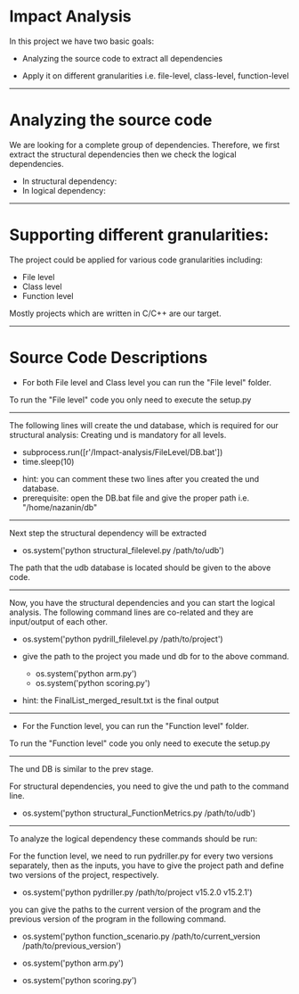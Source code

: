 # Impact Analysis

In this project we have two basic goals:
   -	Analyzing the source code to extract all dependencies
   
   -	Apply it on different granularities i.e. file-level, class-level, function-level
---------------------------------------------------------------------------------------------------------------------------------------------------- 
# Analyzing the source code

We are looking for a complete group of dependencies. Therefore, we first extract the structural dependencies then we check the logical dependencies.

   -	In structural dependency: 
   -	In logical dependency:
 ----------------------------------------------------------------------------------------------------------------------------------------------------  
# Supporting different granularities: 

The project could be applied for various code granularities including:

   -	File level
   -	Class level
   -	Function level
   
Mostly projects which are written in C/C++ are our target.

-----------------------------------------------------------------------------------------------------------------------------------------------

# Source Code Descriptions

* For both File level and Class level you can run the "File level" folder.

To run the "File level" code you only need to execute the setup.py

------------------------------------------------------------------------------------------------------------------------------------------------
The following lines will create the und database, which is required for our structural analysis:
Creating und is mandatory for all levels.

   + subprocess.run([r'/Impact-analysis/FileLevel/DB.bat'])
   + time.sleep(10)

* hint: you can comment these two lines after you created the und database.
* prerequisite: open the DB.bat file and give the proper path i.e. "/home/nazanin/db"

--------------------------------------------------------------------------------------------------------------------------------------------------
Next step the structural dependency will be extracted

   + os.system('python structural_filelevel.py /path/to/udb')

The path that the udb database is located should be given to the above code.

--------------------------------------------------------------------------------------------------------------------------------------------------
Now, you have the structural dependencies and you can start the logical analysis.
The following command lines are co-related and they are input/output of each other.

   + os.system('python pydrill_filelevel.py /path/to/project')
   
* give the path to the project you made und db for to the above command.

   + os.system('python arm.py')
   + os.system('python scoring.py')

* hint: the FinalList_merged_result.txt is the final output

-----------------------------------------------------------------------------------------------------------------------------------------------
* For the Function level, you can run the "Function level" folder.

To run the "Function level" code you only need to execute the setup.py

------------------------------------------------------------------------------------------------------------------------------------------------

The und DB is similar to the prev stage.

For structural dependencies, you need to give the und path to the command line.

   + os.system('python structural_FunctionMetrics.py  /path/to/udb')

-------------------------------------------------------------------------------------------------------------------------------------------------

To analyze the logical dependency these commands should be run:

For the function level, we need to run pydriller.py for every two versions separately, then as the inputs, you have to give the 
project path and define two versions of the project, respectively.

   + os.system('python pydriller.py /path/to/project v15.2.0 v15.2.1')

you can give the paths to the current version of the program and the previous version of the program in the following command.

   + os.system('python function_scenario.py /path/to/current_version /path/to/previous_version')

   + os.system('python arm.py')
   + os.system('python scoring.py')







